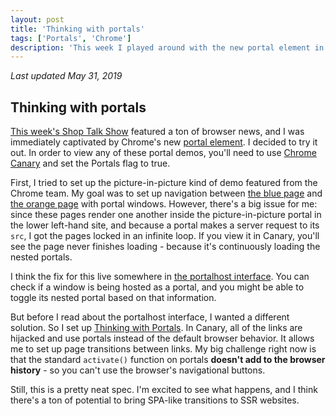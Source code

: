 ```yaml
---
layout: post
title: 'Thinking with portals'
tags: ['Portals', 'Chrome']
description: 'This week I played around with the new portal element in chrome.'
---
```

*Last updated May 31, 2019*

## Thinking with portals 

[This week's Shop Talk Show](https://shoptalkshow.com/episodes/362/) featured a ton of browser news, and I was immediately captivated by Chrome's new [portal element](https://web.dev/hands-on-portals). I decided to try it out. In order to view any of these portal demos, you'll need to use [Chrome Canary](https://www.google.com/chrome/canary/) and set the Portals flag to true. 

First, I tried to set up the picture-in-picture kind of demo featured from the Chrome team. My goal was to set up navigation between [the blue page](/blue) and [the orange page](/orange) with portal windows. However, there's a big issue for me: since these pages render one another inside the picture-in-picture portal in the lower left-hand site, and because a portal makes a server request to its `src`, I got the pages locked in an infinite loop. If you view it in Canary, you'll see the page never finishes loading - because it's continuously loading the nested portals. 

I think the fix for this live somewhere in [the portalhost interface](https://wicg.github.io/portals/#the-portalhost-interface). You can check if a window is being hosted as a portal, and you might be able to toggle its nested portal based on that information. 

But before I read about the portalhost interface, I wanted a different solution. So I set up [Thinking with Portals](https://thinkingwithportals.netlify.com/). In Canary, all of the links are hijacked and use portals instead of the default browser behavior. It allows me to set up page transitions between links. My big challenge right now is that the standard `activate()` function on portals **doesn't add to the browser history** - so you can't use the browser's navigational buttons. 

Still, this is a pretty neat spec. I'm excited to see what happens, and I think there's a ton of potential to bring SPA-like transitions to SSR websites.